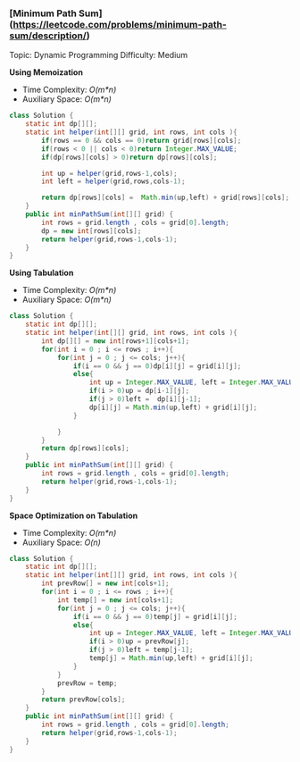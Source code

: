 ### [Minimum Path Sum] (https://leetcode.com/problems/minimum-path-sum/description/)
Topic: Dynamic Programming
Difficulty: Medium

**Using Memoization**

- Time Complexity: *O(m\*n)*
- Auxiliary Space: *O(m\*n)*

```java
class Solution {
    static int dp[][];
    static int helper(int[][] grid, int rows, int cols ){
        if(rows == 0 && cols == 0)return grid[rows][cols];
        if(rows < 0 || cols < 0)return Integer.MAX_VALUE;
        if(dp[rows][cols] > 0)return dp[rows][cols];

        int up = helper(grid,rows-1,cols);
        int left = helper(grid,rows,cols-1);

        return dp[rows][cols] =  Math.min(up,left) + grid[rows][cols];
    }
    public int minPathSum(int[][] grid) {
        int rows = grid.length , cols = grid[0].length;
        dp = new int[rows][cols];
        return helper(grid,rows-1,cols-1);
    }
}
```

**Using Tabulation**

- Time Complexity: *O(m\*n)*
- Auxiliary Space: *O(m\*n)*

```java
class Solution {
    static int dp[][];
    static int helper(int[][] grid, int rows, int cols ){
        int dp[][] = new int[rows+1][cols+1];
        for(int i = 0 ; i <= rows ; i++){
            for(int j = 0 ; j <= cols; j++){
                if(i == 0 && j == 0)dp[i][j] = grid[i][j];
                else{
                    int up = Integer.MAX_VALUE, left = Integer.MAX_VALUE;
                    if(i > 0)up = dp[i-1][j];
                    if(j > 0)left =  dp[i][j-1];
                    dp[i][j] = Math.min(up,left) + grid[i][j];
                }

            }
        }
        return dp[rows][cols];
    }
    public int minPathSum(int[][] grid) {
        int rows = grid.length , cols = grid[0].length;
        return helper(grid,rows-1,cols-1);
    }
}
```

**Space Optimization on Tabulation**

- Time Complexity: *O(m\*n)*
- Auxiliary Space: *O(n)* 

```java
class Solution {
    static int dp[][];
    static int helper(int[][] grid, int rows, int cols ){
        int prevRow[] = new int[cols+1];
        for(int i = 0 ; i <= rows ; i++){
            int temp[] = new int[cols+1];
            for(int j = 0 ; j <= cols; j++){
                if(i == 0 && j == 0)temp[j] = grid[i][j];
                else{
                    int up = Integer.MAX_VALUE, left = Integer.MAX_VALUE;
                    if(i > 0)up = prevRow[j];
                    if(j > 0)left = temp[j-1];
                    temp[j] = Math.min(up,left) + grid[i][j];
                }
            }
            prevRow = temp;
        }
        return prevRow[cols];
    }
    public int minPathSum(int[][] grid) {
        int rows = grid.length , cols = grid[0].length;
        return helper(grid,rows-1,cols-1);
    }
}
```
